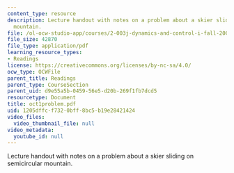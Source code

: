 ```yaml
---
content_type: resource
description: Lecture handout with notes on a problem about a skier sliding on semicircular
  mountain.
file: /ol-ocw-studio-app/courses/2-003j-dynamics-and-control-i-fall-2007/1205dffcf7320bff8bc5b19e28421424_oct1problem.pdf
file_size: 42870
file_type: application/pdf
learning_resource_types:
- Readings
license: https://creativecommons.org/licenses/by-nc-sa/4.0/
ocw_type: OCWFile
parent_title: Readings
parent_type: CourseSection
parent_uid: d9e55a5b-0459-56e5-d20b-269f1fb7dcd5
resourcetype: Document
title: oct1problem.pdf
uid: 1205dffc-f732-0bff-8bc5-b19e28421424
video_files:
  video_thumbnail_file: null
video_metadata:
  youtube_id: null
---
```

Lecture handout with notes on a problem about a skier sliding on semicircular mountain.